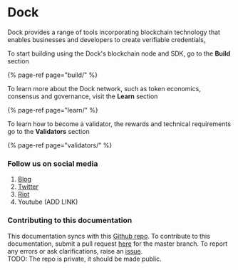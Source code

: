 # Dock

Dock provides a range of tools incorporating blockchain technology that enables businesses and developers to create verifiable credentials[.  
](https://www.dock.io/#Getting-started)

To start building using the Dock's blockchain node and SDK, go to the **Build** section

{% page-ref page="build/" %}

To learn more about the Dock network, such as token economics, consensus and governance, visit the **Learn** section

{% page-ref page="learn/" %}

To learn how to become a validator, the rewards and technical requirements go to the **Validators** section

{% page-ref page="validators/" %}

### 

### Follow us on social media

1. [Blog](https://blog.dock.io/)
2. [Twitter](https://twitter.com/docknetwork)
3. [Riot](https://riot.im/app/#/room/#!KpPIERdKQjLTTwsOkn:matrix.org)
4. Youtube \(ADD LINK\)

### Contributing to this documentation

This documentation syncs with this [Github repo](https://github.com/lovesh/dock-documentation). To contribute to this documentation, submit a pull request [here](https://github.com/lovesh/dock-documentation/pulls) for the master branch. To report any errors or ask clarifications, raise an [issue](https://github.com/lovesh/dock-documentation/issues).  
TODO: The repo is private, it should be made public.



